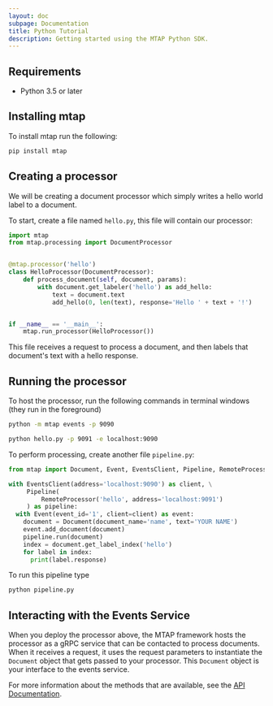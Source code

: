```yaml
---
layout: doc
subpage: Documentation
title: Python Tutorial
description: Getting started using the MTAP Python SDK.
---
```


## Requirements


- Python 3.5 or later

## Installing mtap

To install mtap run the following:

```bash
pip install mtap
```

## Creating a processor


We will be creating a document processor which simply writes a hello world label to a document.

To start, create a file named ``hello.py``, this file will contain our processor:

```python
import mtap
from mtap.processing import DocumentProcessor


@mtap.processor('hello')
class HelloProcessor(DocumentProcessor):
    def process_document(self, document, params):
        with document.get_labeler('hello') as add_hello:
            text = document.text
            add_hello(0, len(text), response='Hello ' + text + '!')


if __name__ == '__main__':
    mtap.run_processor(HelloProcessor())
```

This file receives a request to process a document, and then labels that document's text with
a hello response.

## Running the processor

To host the processor, run the following commands in terminal windows (they run in the foreground)

```bash
python -m mtap events -p 9090

python hello.py -p 9091 -e localhost:9090
```

To perform processing, create another file ``pipeline.py``:

```python
from mtap import Document, Event, EventsClient, Pipeline, RemoteProcessor

with EventsClient(address='localhost:9090') as client, \
     Pipeline(
         RemoteProcessor('hello', address='localhost:9091')
     ) as pipeline:
  with Event(event_id='1', client=client) as event:
    document = Document(document_name='name', text='YOUR NAME')
    event.add_document(document)
    pipeline.run(document)
    index = document.get_label_index('hello')
    for label in index:
      print(label.response)
```

To run this pipeline type

```bash
python pipeline.py
```

## Interacting with the Events Service

When you deploy the processor above, the MTAP framework hosts the processor as a gRPC service that can be contacted to process documents. When it receives a request, it uses the request
parameters to instantiate the ``Document`` object that gets passed to your
processor. This ``Document`` object is your interface to the events service.

For more information about the methods that are available, see the
[API Documentation](https://nlpie.github.io/mtap-python-api/mtap.html#mtap.Document).
